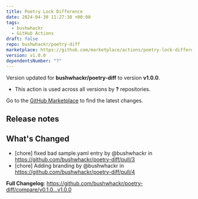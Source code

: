 ```yaml
---
title: Poetry Lock Difference
date: 2024-04-30 11:27:38 +00:00
tags:
  - bushwhackr
  - GitHub Actions
draft: false
repo: bushwhackr/poetry-diff
marketplace: https://github.com/marketplace/actions/poetry-lock-difference
version: v1.0.0
dependentsNumber: "?"
---
```



Version updated for **bushwhackr/poetry-diff** to version **v1.0.0**.
- This action is used across all versions by **?** repositories.

Go to the [GitHub Marketplace](https://github.com/marketplace/actions/poetry-lock-difference) to find the latest changes.

## Release notes

## What's Changed
* [chore] fixed bad sample.yaml entry by @bushwhackr in https://github.com/bushwhackr/poetry-diff/pull/3
* [chore] Adding branding by @bushwhackr in https://github.com/bushwhackr/poetry-diff/pull/4


**Full Changelog**: https://github.com/bushwhackr/poetry-diff/compare/v0.1.0...v1.0.0
